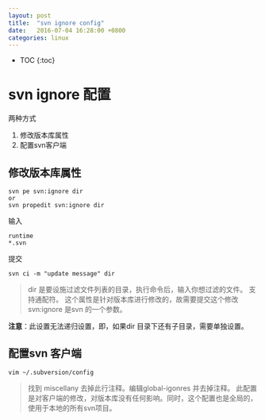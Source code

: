 ```yaml
---
layout: post
title:  "svn ignore config"
date:   2016-07-04 16:28:00 +0800
categories: linux 
---
```


* TOC
{:toc}

# svn ignore 配置

两种方式

1. 修改版本库属性
2. 配置svn客户端

## 修改版本库属性 

```
svn pe svn:ignore dir
or
svn propedit svn:ignore dir
```
输入

```
runtime
*.svn
```

提交

```
svn ci -m "update message" dir
```

> dir 是要设施过滤文件列表的目录，执行命令后，输入你想过滤的文件。
> 支持通配符。 这个属性是针对版本库进行修改的，故需要提交这个修改
> svn:ignore 是svn 的一个参数。

**注意**：此设置无法递归设置，即，如果dir 目录下还有子目录，需要单独设置。

## 配置svn 客户端

```
vim ~/.subversion/config
```
> 找到 miscellany 去掉此行注释。编辑global-igonres 并去掉注释。
> 此配置是对客户端的修改，对版本库没有任何影响。同时，这个配置也是全局的，使用于本地的所有svn项目。
